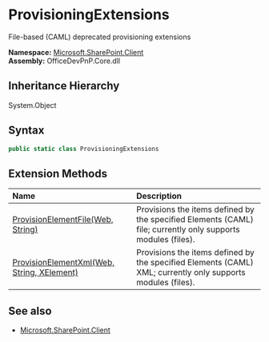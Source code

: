 # ProvisioningExtensions
 File-based (CAML) deprecated provisioning extensions   

**Namespace:** [Microsoft.SharePoint.Client](Microsoft.SharePoint.Client.md)  
**Assembly:** OfficeDevPnP.Core.dll  
## Inheritance Hierarchy
System.Object  
## Syntax
```C#
public static class ProvisioningExtensions
```
## Extension Methods
|**Name**|**Description**|
|:-----|:-----|
| [ProvisionElementFile(Web, String)](Microsoft.SharePoint.Client.ProvisioningExtensions.42dbc259.md) | Provisions the items defined by the specified Elements (CAML) file; currently only supports modules (files).
| [ProvisionElementXml(Web, String, XElement)](Microsoft.SharePoint.Client.ProvisioningExtensions.1571fe57.md) | Provisions the items defined by the specified Elements (CAML) XML; currently only supports modules (files).
## See also
- [Microsoft.SharePoint.Client](Microsoft.SharePoint.Client.md)
